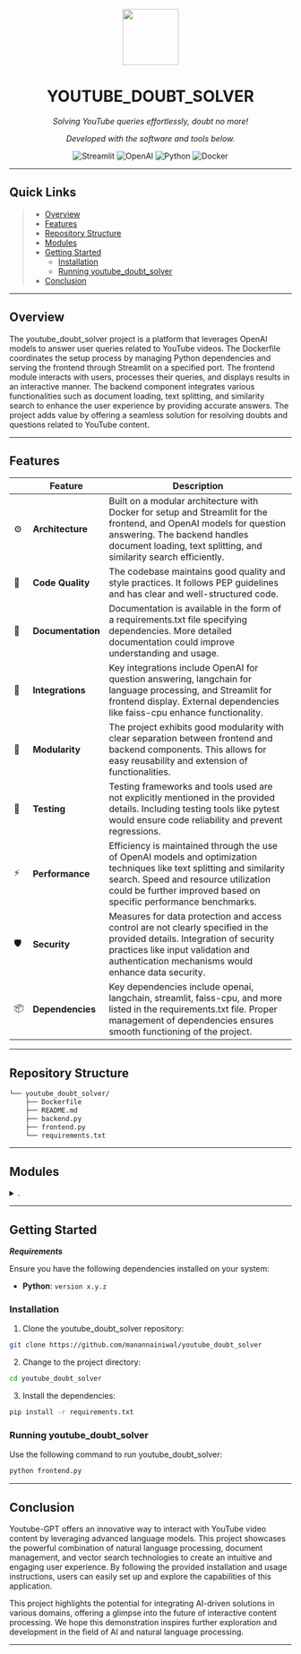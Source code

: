 <p align="center">
  <img src="https://cdn-icons-png.flaticon.com/512/6295/6295417.png" width="100" />
</p>
<p align="center">
    <h1 align="center">YOUTUBE_DOUBT_SOLVER</h1>
</p>
<p align="center">
    <em>Solving YouTube queries effortlessly, doubt no more!</em>

<p align="center">
		<em>Developed with the software and tools below.</em>
</p>
<p align="center">
	<img src="https://img.shields.io/badge/Streamlit-FF4B4B.svg?style=flat&logo=Streamlit&logoColor=white" alt="Streamlit">
	<img src="https://img.shields.io/badge/OpenAI-412991.svg?style=flat&logo=OpenAI&logoColor=white" alt="OpenAI">
	<img src="https://img.shields.io/badge/Python-3776AB.svg?style=flat&logo=Python&logoColor=white" alt="Python">
	<img src="https://img.shields.io/badge/Docker-2496ED.svg?style=flat&logo=Docker&logoColor=white" alt="Docker">
</p>
<hr>

##  Quick Links

> - [ Overview](#-overview)
> - [ Features](#-features)
> - [ Repository Structure](#-repository-structure)
> - [ Modules](#-modules)
> - [ Getting Started](#-getting-started)
>   - [ Installation](#-installation)
>   - [ Running youtube_doubt_solver](#-running-youtube_doubt_solver)
> - [ Conclusion](#-conclusion)

---

##  Overview

The youtube_doubt_solver project is a platform that leverages OpenAI models to answer user queries related to YouTube videos. The Dockerfile coordinates the setup process by managing Python dependencies and serving the frontend through Streamlit on a specified port. The frontend module interacts with users, processes their queries, and displays results in an interactive manner. The backend component integrates various functionalities such as document loading, text splitting, and similarity search to enhance the user experience by providing accurate answers. The project adds value by offering a seamless solution for resolving doubts and questions related to YouTube content.

---

##  Features

|    |   Feature         | Description |
|----|-------------------|---------------------------------------------------------------|
| ⚙️  | **Architecture**  | Built on a modular architecture with Docker for setup and Streamlit for the frontend, and OpenAI models for question answering. The backend handles document loading, text splitting, and similarity search efficiently. |
| 🔩 | **Code Quality**  | The codebase maintains good quality and style practices. It follows PEP guidelines and has clear and well-structured code. |
| 📄 | **Documentation** | Documentation is available in the form of a requirements.txt file specifying dependencies. More detailed documentation could improve understanding and usage. |
| 🔌 | **Integrations**  | Key integrations include OpenAI for question answering, langchain for language processing, and Streamlit for frontend display. External dependencies like faiss-cpu enhance functionality. |
| 🧩 | **Modularity**    | The project exhibits good modularity with clear separation between frontend and backend components. This allows for easy reusability and extension of functionalities. |
| 🧪 | **Testing**       | Testing frameworks and tools used are not explicitly mentioned in the provided details. Including testing tools like pytest would ensure code reliability and prevent regressions. |
| ⚡️  | **Performance**   | Efficiency is maintained through the use of OpenAI models and optimization techniques like text splitting and similarity search. Speed and resource utilization could be further improved based on specific performance benchmarks. |
| 🛡️ | **Security**      | Measures for data protection and access control are not clearly specified in the provided details. Integration of security practices like input validation and authentication mechanisms would enhance data security. |
| 📦 | **Dependencies**  | Key dependencies include openai, langchain, streamlit, faiss-cpu, and more listed in the requirements.txt file. Proper management of dependencies ensures smooth functioning of the project. |


---

##  Repository Structure

```sh
└── youtube_doubt_solver/
    ├── Dockerfile
    ├── README.md
    ├── backend.py
    ├── frontend.py
    └── requirements.txt
```

---

##  Modules

<details closed><summary>.</summary>

| File                                                                                                   | Summary                                                                                                                                                                                                                                                         |
| ---                                                                                                    | ---                                                                                                                                                                                                                                                             |
| [Dockerfile](https://github.com/manannainiwal/youtube_doubt_solver/blob/master/Dockerfile)             | Summary:** Dockerfile orchestrates setup for a YouTube doubt-solving platform by handling Python dependencies, serving frontend via Streamlit on a specified port in the repository.                                                                            |
| [frontend.py](https://github.com/manannainiwal/youtube_doubt_solver/blob/master/frontend.py)           | The code in frontend.py orchestrates user interface interaction for the Youtube Doubt Solver project. It connects with the backend to process user queries and display results interactively.                                                                   |
| [backend.py](https://github.com/manannainiwal/youtube_doubt_solver/blob/master/backend.py)             | Role:** `backend.py` orchestrates OpenAI models for question answering on YouTube videos. Integrates document loading, text splitting, and similarity search functionalities for efficient processing. Enhances user experience by generating accurate answers. |
| [requirements.txt](https://github.com/manannainiwal/youtube_doubt_solver/blob/master/requirements.txt) | Code Summary:****File:** `requirements.txt`**Role:** Specifies dependencies for YouTube Doubt Solver **Features:** Includes openai, langchain, streamlit, faiss-cpu, and more.                                                                                  |

</details>

---

##  Getting Started

***Requirements***

Ensure you have the following dependencies installed on your system:

* **Python**: `version x.y.z`

###  Installation

1. Clone the youtube_doubt_solver repository:

```sh
git clone https://github.com/manannainiwal/youtube_doubt_solver
```

2. Change to the project directory:

```sh
cd youtube_doubt_solver
```

3. Install the dependencies:

```sh
pip install -r requirements.txt
```

###  Running youtube_doubt_solver

Use the following command to run youtube_doubt_solver:

```sh
python frontend.py
```

---


## Conclusion

Youtube-GPT offers an innovative way to interact with YouTube video content by leveraging advanced language models. This project showcases the powerful combination of natural language processing, document management, and vector search technologies to create an intuitive and engaging user experience. By following the provided installation and usage instructions, users can easily set up and explore the capabilities of this application.

This project highlights the potential for integrating AI-driven solutions in various domains, offering a glimpse into the future of interactive content processing. We hope this demonstration inspires further exploration and development in the field of AI and natural language processing.

---
